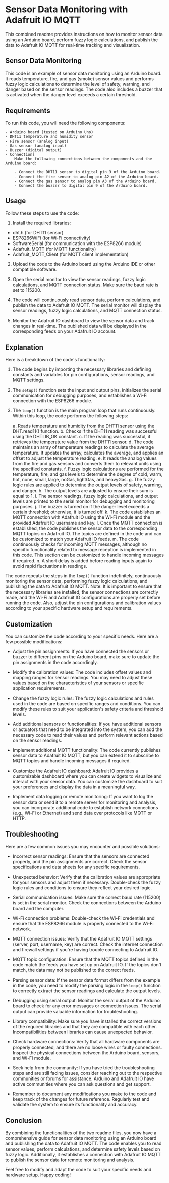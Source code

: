 # Sensor Data Monitoring with Adafruit IO MQTT
This combined readme provides instructions on how to monitor sensor data using an Arduino board, perform fuzzy logic calculations, and publish the data to Adafruit IO MQTT for real-time tracking and visualization.

## Sensor Data Monitoring
This code is an example of sensor data monitoring using an Arduino board. It reads temperature, fire, and gas (smoke) sensor values and performs fuzzy logic calculations to determine the level of safety, warning, and danger based on the sensor readings. The code also includes a buzzer that is activated when the danger level exceeds a certain threshold.

## Requirements
To run this code, you will need the following components:

	- Arduino board (tested on Arduino Uno)
	- DHT11 temperature and humidity sensor
	- Fire sensor (analog input)
	- Gas sensor (analog input)
	- Buzzer (digital output)
	- Connections
		Make the following connections between the components and the Arduino board:

		- Connect the DHT11 sensor to digital pin 3 of the Arduino board.
		- Connect the fire sensor to analog pin A2 of the Arduino board.
		- Connect the gas sensor to analog pin A3 of the Arduino board.
		- Connect the buzzer to digital pin 9 of the Arduino board.
## Usage
Follow these steps to use the code:

1. Install the required libraries:

- dht.h (for DHT11 sensor)
- ESP8266WiFi (for Wi-Fi connectivity)
- SoftwareSerial (for communication with the ESP8266 module)
- Adafruit_MQTT (for MQTT functionality)
- Adafruit_MQTT_Client (for MQTT client implementation)
2. Upload the code to the Arduino board using the Arduino IDE or other compatible software.

3. Open the serial monitor to view the sensor readings, fuzzy logic calculations, and MQTT connection status. Make sure the baud rate is set to 115200.

4. The code will continuously read sensor data, perform calculations, and publish the data to Adafruit IO MQTT. The serial monitor will display the sensor readings, fuzzy logic calculations, and MQTT connection status.

5. Monitor the Adafruit IO dashboard to view the sensor data and track changes in real-time. The published data will be displayed in the corresponding feeds on your Adafruit IO account.

## Explanation
Here is a breakdown of the code's functionality:

1. The code begins by importing the necessary libraries and defining constants and variables for pin configurations, sensor readings, and MQTT settings.

2. The `setup()` function sets the input and output pins, initializes the serial communication for debugging purposes, and establishes a Wi-Fi connection with the ESP8266 module.

3. The `loop()` function is the main program loop that runs continuously. Within this loop, the code performs the following steps:

	a. Reads temperature and humidity from the DHT11 sensor using the DHT.read11() function.
	b. Checks if the DHT11 reading was successful using the DHTLIB_OK constant.
	c. If the reading was successful, it retrieves the temperature value from the DHT11 sensor.
	d. The code maintains an array of temperature readings to calculate the average temperature. It updates the array, calculates the average, and applies an offset to adjust the temperature reading.
	e. It reads the analog values from the fire and gas sensors and converts them to relevant units using the specified constants.
	f. Fuzzy logic calculations are performed for the temperature, fire, and gas levels to determine the degree of cold, warm, hot, none, small, large, noGas, lightGas, and heavyGas.
	g. The fuzzy logic rules are applied to determine the output levels of safety, warning, and danger.
	h. The output levels are adjusted to ensure their sum is equal to 1.
	i. The sensor readings, fuzzy logic calculations, and output levels are printed to the serial monitor for debugging and monitoring purposes.
	j. The buzzer is turned on if the danger level exceeds a certain threshold; otherwise, it is turned off.
	k. The code establishes an MQTT connection with Adafruit IO using the Wi-Fi module and the provided Adafruit IO username and key.
	l. Once the MQTT connection is established, the code publishes the sensor data to the corresponding MQTT topics on Adafruit IO. The topics are defined in the code and can be customized to match your Adafruit IO feeds.
	m. The code continuously checks for incoming MQTT messages, although no specific functionality related to message reception is implemented in this code. This section can be customized to handle incoming messages if required.
	n. A short delay is added before reading inputs again to avoid rapid fluctuations in readings.

The code repeats the steps in the `loop()` function indefinitely, continuously monitoring the sensor data, performing fuzzy logic calculations, and publishing the data to Adafruit IO MQTT.
Note: It is important to ensure that the necessary libraries are installed, the sensor connections are correctly made, and the Wi-Fi and Adafruit IO configurations are properly set before running the code. Also, adjust the pin configurations and calibration values according to your specific hardware setup and requirements.

## Customization
You can customize the code according to your specific needs. Here are a few possible modifications:

- Adjust the pin assignments: If you have connected the sensors or buzzer to different pins on the Arduino board, make sure to update the pin assignments in the code accordingly.

- Modify the calibration values: The code includes offset values and mapping ranges for sensor readings. You may need to adjust these values based on the characteristics of your sensors or specific application requirements.

- Change the fuzzy logic rules: The fuzzy logic calculations and rules used in the code are based on specific ranges and conditions. You can modify these rules to suit your application's safety criteria and threshold levels.

- Add additional sensors or functionalities: If you have additional sensors or actuators that need to be integrated into the system, you can add the necessary code to read their values and perform relevant actions based on the sensor readings.

- Implement additional MQTT functionality: The code currently publishes sensor data to Adafruit IO MQTT, but you can extend it to subscribe to MQTT topics and handle incoming messages if required.

- Customize the Adafruit IO dashboard: Adafruit IO provides a customizable dashboard where you can create widgets to visualize and interact with your sensor data. You can customize the dashboard to suit your preferences and display the data in a meaningful way.

- Implement data logging or remote monitoring: If you want to log the sensor data or send it to a remote server for monitoring and analysis, you can incorporate additional code to establish network connections (e.g., Wi-Fi or Ethernet) and send data over protocols like MQTT or HTTP.

## Troubleshooting
Here are a few common issues you may encounter and possible solutions:

- Incorrect sensor readings: Ensure that the sensors are connected properly, and the pin assignments are correct. Check the sensor specifications and data sheets for any specific requirements.

- Unexpected behavior: Verify that the calibration values are appropriate for your sensors and adjust them if necessary. Double-check the fuzzy logic rules and conditions to ensure they reflect your desired logic.

- Serial communication issues: Make sure the correct baud rate (115200) is set in the serial monitor. Check the connections between the Arduino board and the computer.

- Wi-Fi connection problems: Double-check the Wi-Fi credentials and ensure that the ESP8266 module is properly connected to the Wi-Fi network.

- MQTT connection issues: Verify that the Adafruit IO MQTT settings (server, port, username, key) are correct. Check the internet connection and firewall settings if you're having trouble connecting to Adafruit IO.

- MQTT topic configuration: Ensure that the MQTT topics defined in the code match the feeds you have set up on Adafruit IO. If the topics don't match, the data may not be published to the correct feeds.

- Parsing sensor data: If the sensor data format differs from the example in the code, you need to modify the parsing logic in the `loop()` function to correctly extract the sensor readings and calculate the output levels.

- Debugging using serial output: Monitor the serial output of the Arduino board to check for any error messages or connection issues. The serial output can provide valuable information for troubleshooting.

- Library compatibility: Make sure you have installed the correct versions of the required libraries and that they are compatible with each other. Incompatibilities between libraries can cause unexpected behavior.

- Check hardware connections: Verify that all hardware components are properly connected, and there are no loose wires or faulty connections. Inspect the physical connections between the Arduino board, sensors, and Wi-Fi module.

- Seek help from the community: If you have tried the troubleshooting steps and are still facing issues, consider reaching out to the respective communities or forums for assistance. Arduino and Adafruit IO have active communities where you can ask questions and get support.

- Remember to document any modifications you make to the code and keep track of the changes for future reference. Regularly test and validate the system to ensure its functionality and accuracy.

## Conclusion
By combining the functionalities of the two readme files, you now have a comprehensive guide for sensor data monitoring using an Arduino board and publishing the data to Adafruit IO MQTT. The code enables you to read sensor values, perform calculations, and determine safety levels based on fuzzy logic. Additionally, it establishes a connection with Adafruit IO MQTT to publish the sensor data for remote monitoring and analysis.

Feel free to modify and adapt the code to suit your specific needs and hardware setup. Happy coding!